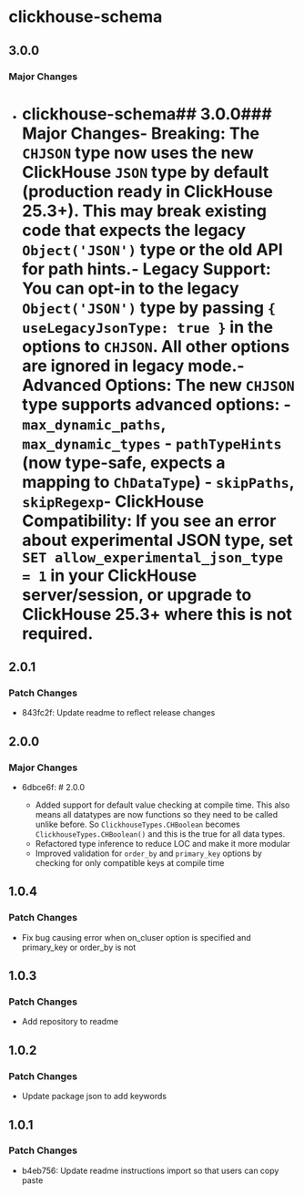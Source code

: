 # clickhouse-schema

## 3.0.0

### Major Changes

- # clickhouse-schema## 3.0.0### Major Changes- **Breaking:** The `CHJSON` type now uses the new ClickHouse `JSON` type by default (production ready in ClickHouse 25.3+). This may break existing code that expects the legacy `Object('JSON')` type or the old API for path hints.- **Legacy Support:** You can opt-in to the legacy `Object('JSON')` type by passing `{ useLegacyJsonType: true }` in the options to `CHJSON`. All other options are ignored in legacy mode.- **Advanced Options:** The new `CHJSON` type supports advanced options: - `max_dynamic_paths`, `max_dynamic_types` - `pathTypeHints` (now type-safe, expects a mapping to `ChDataType`) - `skipPaths`, `skipRegexp`- **ClickHouse Compatibility:** If you see an error about experimental JSON type, set `SET allow_experimental_json_type = 1` in your ClickHouse server/session, or upgrade to ClickHouse 25.3+ where this is not required.

## 2.0.1

### Patch Changes

- 843fc2f: Update readme to reflect release changes

## 2.0.0

### Major Changes

- 6dbce6f: # 2.0.0

  - Added support for default value checking at compile time. This also means all datatypes are now functions so they need to be called unlike before. So `ClickhouseTypes.CHBoolean` becomes `ClickhouseTypes.CHBoolean()` and this is the true for all data types.
  - Refactored type inference to reduce LOC and make it more modular
  - Improved validation for `order_by` and `primary_key` options by checking for only compatible keys at compile time

## 1.0.4

### Patch Changes

- Fix bug causing error when on_cluser option is specified and primary_key or order_by is not

## 1.0.3

### Patch Changes

- Add repository to readme

## 1.0.2

### Patch Changes

- Update package json to add keywords

## 1.0.1

### Patch Changes

- b4eb756: Update readme instructions import so that users can copy paste
